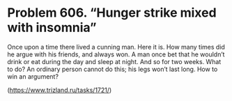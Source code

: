 # Problem 606. “Hunger strike mixed with insomnia”

Once upon a time there lived a cunning man. Here it is. How many times did he argue with his friends, and always won. A man once bet that he wouldn’t drink or eat during the day and sleep at night. And so for two weeks. What to do? An ordinary person cannot do this; his legs won’t last long. How to win an argument?

(https://www.trizland.ru/tasks/1721/)